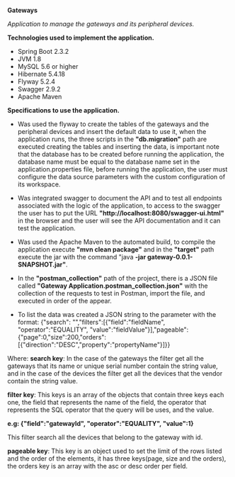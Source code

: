 **Gateways**

_Application to manage the gateways and its peripheral devices._


**Technologies used to implement the application.**
- Spring Boot 2.3.2
- JVM 1.8
- MySQL 5.6 or higher
- Hibernate 5.4.18
- Flyway 5.2.4
- Swagger 2.9.2
- Apache Maven 

**Specifications to use the application.**

- Was used the flyway to create the tables of the gateways and the peripheral devices and insert the default data to use it, 
when the application runs, the three scripts in the **"db.migration"** path are executed creating the tables and inserting the data, 
is important note that the database has to be created before running the application, the database name must be equal to the database 
name set in the application.properties file, before running the application, the user must configure the data source parameters
with the custom configuration of its workspace.

- Was integrated swagger to document the API and to test all endpoints associated with the logic of the application, 
to access to the swagger the user has to put the URL **"http://localhost:8080/swagger-ui.html"** in the browser and 
the user will see the API documentation and it can test the application.

- Was used the Apache Maven to the automated build, to compile the application execute **"mvn clean package"** and 
in the **"target"** path execute the jar with the command "java **-jar gateway-0.0.1-SNAPSHOT.jar"**.

- In the **"postman_collection"** path of the project, there is a JSON file called **"Gateway Application.postman_collection.json"** 
with the collection of the requests to test in Postman, import the file, and executed in order of the appear.

- To list the data was created a JSON string to the parameter with the format:
{"search": "","filters":[{"field":"fieldName", "operator":"EQUALITY", "value":"fieldValue"}],"pageable":{"page":0,"size":200,"orders":[{"direction":"DESC","property":"propertyName"}]}}

Where: 
**search key**: In the case of the gateways the filter get all the gateways that its name or unique serial number contain the string value,
 and in the case of the devices the filter get all the devices that the vendor contain the string value.

**filter key**: This keys is an array of the objects that contain three keys each one, the field that represents the name of the field,
 the operator that represents the SQL operator that the query will be uses, and the value.

**e.g: {"field":"gatewayId", "operator":"EQUALITY", "value":1}**

This filter search all the devices that belong to the gateway with id.

**pageable key**: This key is an object used to set the limit of the rows listed and the order of the elements,
 it has three keys(page, size and the orders), the orders key is an array with the asc or desc order per field.  